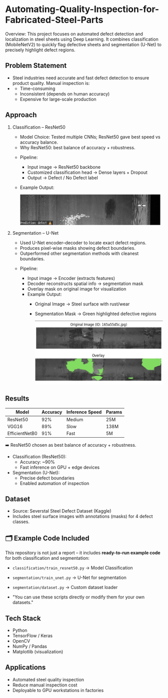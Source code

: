# Automating-Quality-Inspection-for-Fabricated-Steel-Parts
Overview: This project focuses on automated defect detection and localization in steel sheets using Deep Learning.
It combines classification (MobileNetV2) to quickly flag defective sheets and segmentation (U-Net) to precisely highlight defect regions.

## Problem Statement
- Steel industries need accurate and fast defect detection to ensure product quality. Manual inspection is:
- - Time-consuming
  - Inconsistent (depends on human accuracy)
  - Expensive for large-scale production

## Approach
1. Classification – ResNet50
   - Model Choice: Tested multiple CNNs; ResNet50 gave best speed vs accuracy balance.
   - Why ResNet50: best balance of accuracy + robustness.
   * Pipeline:
     - Input image → ResNet50 backbone
     - Customized classification head → Dense layers + Dropout
     - Output → Defect / No Defect label
    * Example Output:

      ![Classification result](images/defect.png)

2. Segmentation – U-Net
   - Used U-Net encoder–decoder to locate exact defect regions.
   - Produces pixel-wise masks showing defect boundaries.
   - Outperformed other segmentation methods with cleanest boundaries.
   * Pipeline:
     - Input image → Encoder (extracts features)
     - Decoder reconstructs spatial info → segmentation mask
     - Overlay mask on original image for visualization
     
     * Example Output:
       - Original Image → Steel surface with rust/wear
       - Segmentation Mask → Green highlighted defective regions


         ![Defect Segmentation](images/segment.png)

## Results

| Model       | Accuracy | Inference Speed | Params |
|-------------|----------|-----------------|--------|
| ResNet50    | 92%      | Medium          | 25M    |
| VGG16       | 89%      | Slow            | 138M   |
| EfficientNetB0 | 91%   | Fast            | 5M     |

➡️ ResNet50 chosen as best balance of accuracy + robustness.

- Classification (ResNet50):
  - Accuracy: ~90%
  - Fast inference on GPU + edge devices
- Segmentation (U-Net):
  - Precise defect boundaries
  - Enabled automation of inspection

## Dataset
- Source: Severstal Steel Defect Dataset (Kaggle)
- Includes steel surface images with annotations (masks) for 4 defect classes.

## 🗂️ Example Code Included  
This repository is not just a report – it includes **ready-to-run example code** for both classification and segmentation:  
 
- `classification/train_resnet50.py` → Model Classification  
- `segmentation/train_unet.py` → U-Net for segmentation  
- `segmentation/dataset.py` → Custom dataset loader  

- "You can use these scripts directly or modify them for your own datasets."

## Tech Stack
- Python
- TensorFlow / Keras
- OpenCV
- NumPy / Pandas
- Matplotlib (visualization)

## Applications
- Automated steel quality inspection
- Reduce manual inspection cost
- Deployable to GPU workstations in factories
